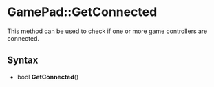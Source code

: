 # GamePad::GetConnected

This method can be used to check if one or more game controllers are connected.

## Syntax

- bool **GetConnected**()
